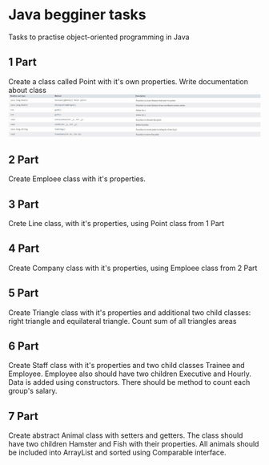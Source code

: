 # Java begginer tasks
Tasks to practise object-oriented programming in Java

## 1 Part
Create a class called Point with it's own properties. Write documentation about class
![Point documentation](https://github.com/Jolka-JoJo/java_begginer_uni2/blob/main/Point%20documentation.jpg)

## 2 Part
Create Emploee class with it's properties.

## 3 Part
Crete Line class, with it's properties, using Point class from 1 Part

## 4 Part
Create Company class with it's properties, using Emploee class from 2 Part

## 5 Part
Create Triangle class with it's properties and additional two child classes: right triangle and equilateral triangle. Count sum of all triangles areas

## 6 Part
Create Staff class with it's properties and two child classes Trainee and Employee. Employee also should have two children Executive and Hourly. Data is added using constructors. There should be method to count each group's salary.

## 7 Part
Create abstract Animal class with setters and getters. The class should have two children Hamster and Fish with their properties. All animals should be included into ArrayList and sorted using Comparable interface.
